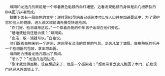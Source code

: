       烟雨和龙逸凡的面前是一个印着黑色骷髅的血红墙壁，近看发现骷髅的身体是由几根断裂的DNA图形拼凑而成。
      骷髅下面有一段白色的文字：逆转录H3型病毒已感染本市1/8人口并在加速蔓延中，为了保护您和他人的健康，进入该区域前请先接受快速检测。
      “你们好，检测请来这边。”一个穿着白袍的中年男子出现在他们旁边。
      “是唾液检测还是血液？”烟雨问。
      “血液，取一滴就可以。”白袍说。
      他们跟着白袍来到一个房间，房间里有淡淡的腐臭的气息，龙逸凡皱了皱眉。白袍熟练的拆开一个检测器的包装，拿出取血器。
      烟雨用力拽着龙逸凡跑出了房间。
      “怎么了？”龙逸凡边跑边问。
      “刚才就觉得面熟，现在想起来了，他是一个感染者！”烟雨带着龙逸凡跑回了木门，却发现门已经从外面锁上了。